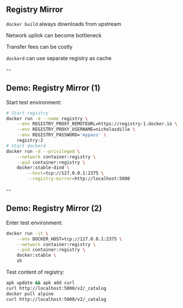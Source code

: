 ## Registry Mirror

`docker build` always downloads from upstream

Network uplink can become bottleneck

Transfer fees can be costly

`dockerd` can use separate registry as cache

--

## Demo: Registry Mirror (1)

Start test environment:

```bash
# Start registry
docker run -d --name registry \
    --env REGISTRY_PROXY_REMOTEURL=https://registry-1.docker.io \
    --env REGISTRY_PROXY_USERNAME=nicholasdille \
    --env REGISTRY_PASSWORD='mypass' \
    registry:2
# Start dockerd
docker run -d --privileged \
    --network container:registry \
    --pid container:registry \
    docker:stable-dind \
        --host=tcp://127.0.0.1:2375 \
        --registry-mirror=http://localhost:5000
```

--

## Demo: Registry Mirror (2)

Enter test environment:

```bash
docker run -it \
    --env DOCKER_HOST=tcp://127.0.0.1:2375 \
    --network container:registry \
    --pid container:registry \
    docker:stable \
    sh
```

Test content of registry:

```bash
apk update && apk add curl
curl http://localhost:5000/v2/_catalog
docker pull alpine
curl http://localhost:5000/v2/_catalog
```
